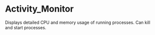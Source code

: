 # Activity_Monitor
 
Displays detailed CPU and memory usage of running processes. Can kill and start processes.

